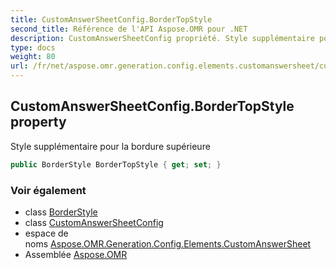 ```yaml
---
title: CustomAnswerSheetConfig.BorderTopStyle
second_title: Référence de l'API Aspose.OMR pour .NET
description: CustomAnswerSheetConfig propriété. Style supplémentaire pour la bordure supérieure
type: docs
weight: 80
url: /fr/net/aspose.omr.generation.config.elements.customanswersheet/customanswersheetconfig/bordertopstyle/
---
```

## CustomAnswerSheetConfig.BorderTopStyle property

Style supplémentaire pour la bordure supérieure

```csharp
public BorderStyle BorderTopStyle { get; set; }
```

### Voir également

* class [BorderStyle](../../../aspose.omr.generation.config/borderstyle/)
* class [CustomAnswerSheetConfig](../)
* espace de noms [Aspose.OMR.Generation.Config.Elements.CustomAnswerSheet](../../customanswersheetconfig/)
* Assemblée [Aspose.OMR](../../../)


